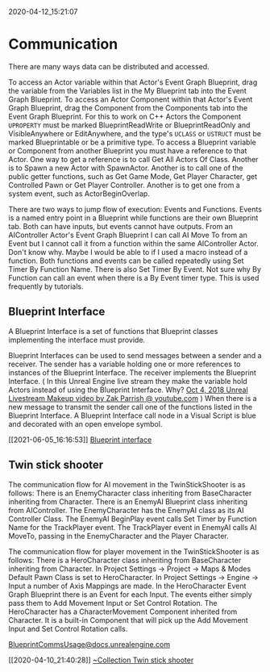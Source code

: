 2020-04-12_15:21:07

# Communication

There are many ways data can be distributed and accessed.

To access an Actor variable within that Actor's Event Graph Blueprint, drag the variable from the Variables list in the My Blueprint tab into the Event Graph Blueprint.
To access an Actor Component within that Actor's Event Graph Blueprint, drag the Component from the Components tab into the Event Graph Blueprint.
For this to work on C++ Actors the Component `UPROPERTY` must be marked BlueprintReadWrite or BlueprintReadOnly and VisibleAnywhere or EditAnywhere, and the type's `UCLASS` or `USTRUCT` must be marked Blueprintable or be a primitive type.
To access a Blueprint variable or Component from another Blueprint you must have a reference to that Actor.
One way to get a reference is to call Get All Actors Of Class.
Another is to Spawn a new Actor with SpawnActor.
Another is to call one of the public getter functions, such as Get Game Mode, Get Player Character, get Controlled Pawn or Get Player Controller.
Another is to get one from a system event, such as ActorBeginOverlap.

There are two ways to jump flow of execution: Events and Functions.
Events is a named entry point in a Blueprint while functions are their own Blueprint tab.
Both can have inputs, but events cannot have outputs.
From an AIController Actor's Event Graph Blueprint I can call AI Move To from an Event but I cannot call it from a function within the same AIController Actor.
Don't know why.
Maybe I would be able to if I used a macro instead of a function.
Both functions and events can be called repeatedly using Set Timer By Function Name.
There is also Set Timer By Event. Not sure why By Function can call an event when there is a By Event timer type.
This is used frequently by tutorials.

## Blueprint Interface

A Blueprint Interface is a set of functions that Blueprint classes implementing the interface must provide.


Blueprint Interfaces can be used to send messages between a sender and a receiver.
The sender has a variable holding one or more references to instances of the Blueprint Interface.
The receiver implements the Blueprint Interface.
(
In this Unreal Engine live stream they make the variable hold Actors instead of using the Blueprint Interface.
Why?
[Oct 4, 2018 Unreal Livestream Makeup video by Zak Parrish @ youtube.com](https://youtu.be/M0MpyfFaPsA?t=4414)
)
When there is a new message to transmit the sender call one of the functions listed in the Blueprint Interface.
A Blueprint Interface call node in a Visual Script is blue and decorated with an open envelope symbol.


[[2021-06-05_16:16:53]] [Blueprint interface](./Blueprint%20interface.md)  


## Twin stick shooter

The communication flow for AI movement in the TwinStickShooter is as follows:
There is an EnemyCharacter class inheriting from BaseCharacter inheriting from Character.
There is an EnemyAI Blueprint class inheriting from AIController.
The EnemyCharacter has the EnemyAI class as its AI Controller Class.
The EnemyAI BeginPlay event calls Set Timer by Function Name for the TrackPlayer event.
The TrackPlayer event in EnemyAI calls AI MoveTo, passing in the EnemyCharacter and the Player Character.

The communication flow for player movement in the TwinStickShooter is as follows:
There is a HeroCharacter class inheriting from BaseCharacter inheriting from Character.
In Project Settings → Project → Maps & Modes Default Pawn Class is set to HeroCharacter.
In Project Settings → Engine → Input a number of Axis Mappings are made.
In the HeroCharacter Event Graph Blueprint there is an Event for each Input.
The events either simply pass them to Add Movement Input or Set Control Rotation.
The HeroCharacter has a CharacterMovement Component inherited from Character.
It is a built-in Component that will pick up the Add Movement Input and Set Control Rotation calls.


[BlueprintCommsUsage@docs.unrealengine.com](https://docs.unrealengine.com/en-US/Engine/Blueprints/UserGuide/BlueprintCommsUsage/index.html)

[[2020-04-10_21:40:28]] [~Collection Twin stick shooter](./%7ECollection%20TwinStickShooter.md)  

